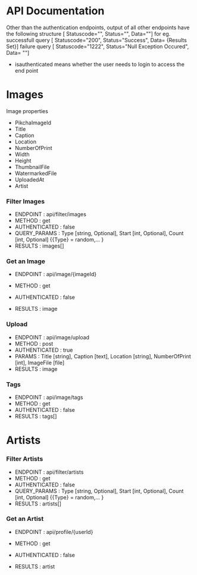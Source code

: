 


# API Documentation

Other than the authentication endpoints, output of all other endpoints have the following structure
[ Statuscode="", Status="", Data=""]
for eg. successfull query [ Statuscode="200", Status="Success", Data= {Results Set}]
failure query [ Statuscode="1222", Status="Null Exception Occured", Data= ""]


* isauthenticated means whether the user needs to login to access the end point



# Images

Image properties
- PikchaImageId
- Title
- Caption
- Location
- NumberOfPrint
- Width
- Height
- ThumbnailFile
- WatermarkedFile
- UploadedAt
- Artist



### Filter Images
- ENDPOINT : api/filter/images 
- METHOD : get
- AUTHENTICATED : false
- QUERY_PARAMS : Type [string, Optional], Start [int, Optional], Count [int, Optional]
	{{Type} = random,... }
- RESULTS : images[]

### Get an Image
- ENDPOINT : api/image/{imageId} 
- METHOD : get
- AUTHENTICATED : false

- RESULTS : image


### Upload
- ENDPOINT : api/image/upload
- METHOD : post
- AUTHENTICATED : true
- PARAMS : Title [string], Caption [text], Location [string], NumberOfPrint [int], ImageFile [file]
- RESULTS : image


### Tags
- ENDPOINT : api/image/tags
- METHOD : get
- AUTHENTICATED : false
- RESULTS : tags[]



# Artists

### Filter Artists
- ENDPOINT : api/filter/artists 
- METHOD : get
- AUTHENTICATED : false
- QUERY_PARAMS : Type [string, Optional], Start [int, Optional], Count [int, Optional]
	{{Type} = random,... }
- RESULTS : artists[]


### Get an Artist
- ENDPOINT : api/profile/{userId} 
- METHOD : get
- AUTHENTICATED : false

- RESULTS : artist

